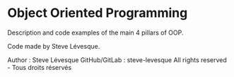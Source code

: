 # Object Oriented Programming

Description and code examples of the main 4 pillars of OOP.

Code made by Steve Lévesque.

Author : Steve Lévesque
GitHub/GitLab : steve-levesque
All rights reserved - Tous droits réservés
